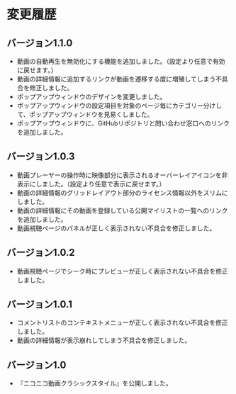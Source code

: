 # 変更履歴

## バージョン1.1.0

- 動画の自動再生を無効化にする機能を追加しました。（設定より任意で有効に戻せます。）
- 動画の詳細情報に追加するリンクが動画を遷移する度に増殖してしまう不具合を修正しました。
- ポップアップウィンドウのデザインを変更しました。
- ポップアップウィンドウの設定項目を対象のページ毎にカテゴリー分けして、ポップアップウィンドウを見易くしました。
- ポップアップウィンドウに、GitHubリポジトリと問い合わせ窓口へのリンクを追加しました。

## バージョン1.0.3

- 動画プレーヤーの操作時に映像部分に表示されるオーバーレイアイコンを非表示にしました。（設定より任意で表示に戻せます。）
- 動画の詳細情報のグリッドレイアウト部分のライセンス情報以外をスリムにしました。
- 動画の詳細情報にその動画を登録している公開マイリストの一覧へのリンクを追加しました。
- 動画視聴ページのパネルが正しく表示されない不具合を修正しました。

## バージョン1.0.2

- 動画視聴ページでシーク時にプレビューが正しく表示されない不具合を修正しました。

## バージョン1.0.1

- コメントリストのコンテキストメニューが正しく表示されない不具合を修正しました。
- 動画の詳細情報が表示崩れしてしまう不具合を修正しました。

## バージョン1.0

- 『ニコニコ動画クラシックスタイル』を公開しました。